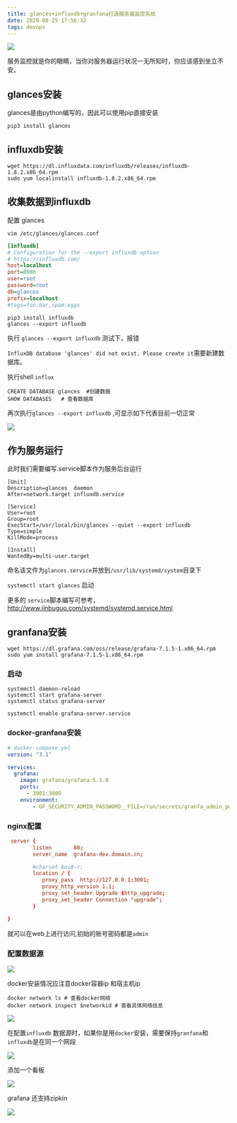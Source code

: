 ```yaml
---
title: glances+influxdb+granfana打造服务器监控系统
date: 2020-08-25 17:56:32
tags: devops
---
```


![](https://vison-blog.oss-cn-beijing.aliyuncs.com/20210430141234.png)

服务监控就是你的眼睛，当你对服务器运行状况一无所知时，你应该感到坐立不安。

<!--more-->

## glances安装

glances是由python编写的，因此可以使用pip直接安装

```
pip3 install glances
```

## influxdb安装

```
wget https://dl.influxdata.com/influxdb/releases/influxdb-1.8.2.x86_64.rpm
sudo yum localinstall influxdb-1.8.2.x86_64.rpm
```

## 收集数据到influxdb

配置 glances

`vim /etc/glances/glances.conf`

```ini
[influxdb]
# Configuration for the --export influxdb option
# https://influxdb.com/
host=localhost
port=8086
user=root
password=root
db=glances
prefix=localhost
#tags=foo:bar,spam:eggs
```

```
pip3 install influxdb
glances --export influxdb
```
执行 `glances --export influxdb` 测试下，报错

`InfluxDB database 'glances' did not exist. Please create it`需要新建数据库。

执行shell `influx`

```
CREATE DATABASE glances  #创建数据
SHOW DATABASES   # 查看数据库
```
再次执行`glances --export influxdb` ,可显示如下代表目前一切正常

![](https://vison-blog.oss-cn-beijing.aliyuncs.com/20210430141339.png)

## 作为服务运行

此时我们需要编写.service脚本作为服务后台运行

```service
[Unit]
Description=glances  daemon
After=network.target influxdb.service

[Service]
User=root
Group=root
ExecStart=/usr/local/bin/glances --quiet --export influxdb
Type=simple
KillMode=process

[Install]
WantedBy=multi-user.target
```

命名该文件为`glances.service`并放到`/usr/lib/systemd/system`目录下

`systemctl start glances` 启动

更多的 `service`脚本编写可参考，http://www.jinbuguo.com/systemd/systemd.service.html

## granfana安装

```
wget https://dl.grafana.com/oss/release/grafana-7.1.5-1.x86_64.rpm
sudo yum install grafana-7.1.5-1.x86_64.rpm
```
### 启动

```shell
systemctl daemon-reload
systemctl start grafana-server
systemctl status grafana-server

systemctl enable grafana-server.service
```

### docker-granfana安装

```yml
# docker-compose.yml
version: "3.1"

services:
  grafana:
    image: grafana/grafana:5.1.0
    ports:
      - 3001:3000
    environment:
        - GF_SECURITY_ADMIN_PASSWORD__FILE=/run/secrets/granfa_admin_pwd # 5.2.0之后才可用
```

###  nginx配置

```conf
 server {
        listen       80;
        server_name  grafana-dev.domain.cn;

        #charset koi8-r;
        location / {
           proxy_pass  http://127.0.0.1:3001;
           proxy_http_version 1.1;
           proxy_set_header Upgrade $http_upgrade;
           proxy_set_header Connection "upgrade";
        }

}
```
就可以在web上进行访问,初始的账号密码都是`admin`


### 配置数据源

![](https://vison-blog.oss-cn-beijing.aliyuncs.com/20210430141408.png)

docker安装情况应注意docker容器ip 和宿主机ip

```shell
docker network ls # 查看docker网络
docker network inspect $networkid # 查看具体网络信息
```

![](https://vison-blog.oss-cn-beijing.aliyuncs.com/20210811145603.png)

在配置`influxdb` 数据源时，如果你是用`docker`安装，需要保持`granfana`和`influxdb`是在同一个网段

![](https://vison-blog.oss-cn-beijing.aliyuncs.com/20210811145551.png)

添加一个看板

![](https://vison-blog.oss-cn-beijing.aliyuncs.com/20210811150952.png)

grafana 还支持zipkin

![](https://vison-blog.oss-cn-beijing.aliyuncs.com/20210430141436.png)


